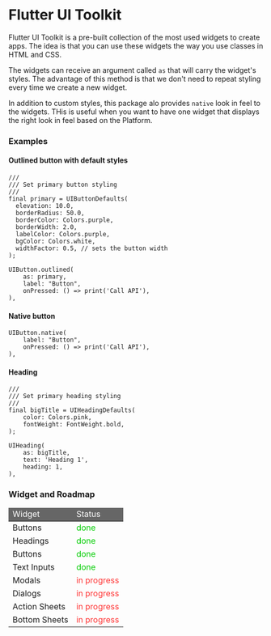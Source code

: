 # Flutter UI Toolkit

Flutter UI Toolkit is a pre-built collection of the most used widgets to create apps.
The idea is that you can use these widgets the way you use classes in HTML and CSS.

The widgets can receive an argument called `as` that will carry the widget's styles.
The advantage of this method is that we don't need to repeat styling every time we create a new widget.

In addition to custom styles, this package alo provides `native` look in feel to the widgets.
THis is useful when you want to have one widget that displays the right look in feel based on the Platform.


### Examples

#### Outlined button with default styles
```
///
/// Set primary button styling
///
final primary = UIButtonDefaults(
  elevation: 10.0,
  borderRadius: 50.0,
  borderColor: Colors.purple,
  borderWidth: 2.0,
  labelColor: Colors.purple,
  bgColor: Colors.white,
  widthFactor: 0.5, // sets the button width
);

UIButton.outlined(
    as: primary,
    label: "Button",
    onPressed: () => print('Call API'),
),

```
#### Native button
```
UIButton.native(
    label: "Button",
    onPressed: () => print('Call API'),
),

```

#### Heading
```
///
/// Set primary heading styling
///
final bigTitle = UIHeadingDefaults(
    color: Colors.pink,
    fontWeight: FontWeight.bold,
);

UIHeading(
    as: bigTitle,
    text: 'Heading 1',
    heading: 1,
),
```

### Widget and Roadmap

<table>
    <thead style="background-color: #666; color: #fff;">
        <tr>
            <td>Widget</td>
            <td>Status</td>
        </tr>
    </thead>
    <tbody>
        <tr>
            <td>Buttons</td>
            <td style="color: #0c0;">done</td>
        </tr>
        <tr>
            <td>Headings</td>
            <td style="color: #0c0;">done</td>
        </tr>
        <tr>
            <td>Buttons</td>
            <td style="color: #0c0;">done</td>
        </tr>
        <tr>
            <td>Text Inputs</td>
            <td style="color: #0c0;">done</td>
        </tr>
        <tr>
            <td>Modals</td>
            <td style="color: #ff3434;">in progress</td>
        </tr>
       <tr>
            <td>Dialogs</td>
            <td style="color: #ff3434;">in progress</td>
        </tr>
        <tr>
            <td>Action Sheets</td>
            <td style="color: #ff3434;">in progress</td>
        </tr>
        <tr>
            <td>Bottom Sheets</td>
            <td style="color: #ff3434;">in progress</td>
        </tr>
    </tbody>
</table>


